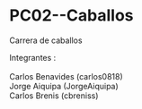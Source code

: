 PC02--Caballos
==============

Carrera de caballos

Integrantes : <br>
<br>
Carlos Benavides  (carlos0818)<br>
Jorge Aiquipa     (JorgeAiquipa)<br>
Carlos Brenis     (cbreniss)<br>


